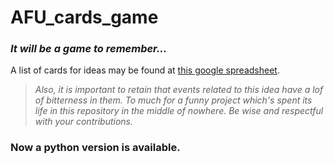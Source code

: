 # AFU_cards_game

### *It will be a game to remember...*
A list of cards for ideas may be found at [this google spreadsheet](https://docs.google.com/spreadsheets/d/16TgRWXgUlLnDZpviLVPLt5yElQkfOo1OggU8oSWV-kE/edit?usp=sharing).

>*Also, it is important to retain that events related to this idea have a lof of bitterness in them. To much for a funny project which's spent its life in this repository in the middle of nowhere. Be wise and respectful with your contributions.*

### Now a python version is available.

